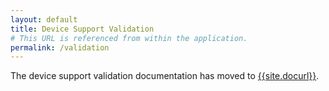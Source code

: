 ```yaml
---
layout: default
title: Device Support Validation
# This URL is referenced from within the application.
permalink: /validation
---
```


The device support validation documentation has moved to [{{site.docurl}}]({{site.validation-url}}).
